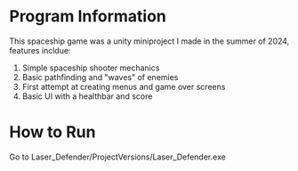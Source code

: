 # Program Information  

This spaceship game was a unity miniproject I made in the summer of 2024, features incldue:  
1. Simple spaceship shooter mechanics  
2. Basic pathfinding and "waves" of enemies  
3. First attempt at creating menus and game over screens  
4. Basic UI with a healthbar and score  

# How to Run  
Go to Laser_Defender/ProjectVersions/Laser_Defender.exe